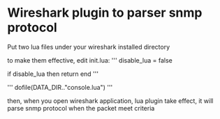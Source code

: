 Wireshark plugin to parser snmp protocol
==========================================

Put two lua files under your wireshark installed directory

to make them effective, edit init.lua:
'''
disable_lua = false

if disable_lua then
    return
end
'''

'''
dofile(DATA_DIR.."console.lua")
'''

then, when you open wireshark application, lua plugin take effect, it will parse snmp protocol when the packet meet criteria
